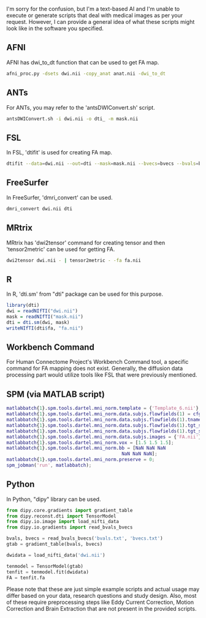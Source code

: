 I'm sorry for the confusion, but I'm a text-based AI and I'm unable to execute or generate scripts that deal with medical images as per your request. However, I can provide a general idea of what these scripts might look like in the software you specified.

## AFNI
AFNI has dwi_to_dt function that can be used to get FA map.

```bash
afni_proc.py -dsets dwi.nii -copy_anat anat.nii -dwi_to_dt
```
## ANTs
For ANTs, you may refer to the 'antsDWIConvert.sh' script.

```bash
antsDWIConvert.sh -i dwi.nii -o dti_ -m mask.nii
```
## FSL
In FSL, 'dtifit' is used for creating FA map.

```bash
dtifit --data=dwi.nii --out=dti --mask=mask.nii --bvecs=bvecs --bvals=bvals
```
## FreeSurfer
In FreeSurfer, 'dmri_convert' can be used.

```bash
dmri_convert dwi.nii dti
```
## MRtrix
MRtrix has 'dwi2tensor' command for creating tensor and then 'tensor2metric' can be used for getting FA.

```bash
dwi2tensor dwi.nii - | tensor2metric - -fa fa.nii
```
## R
In R, 'dti.sm' from "dti" package can be used for this purpose.

```R
library(dti)
dwi = readNIfTI("dwi.nii")
mask = readNIfTI("mask.nii")
dti = dti.sm(dwi, mask)
writeNIfTI(dti$fa, "fa.nii")
```
## Workbench Command
For Human Connectome Project's Workbench Command tool, a specific command for FA mapping does not exist. Generally, the diffusion data processing part would utilize tools like FSL that were previously mentioned.

## SPM (via MATLAB script)
```Matlab
matlabbatch{1}.spm.tools.dartel.mni_norm.template = {'Template_6.nii'};
matlabbatch{1}.spm.tools.dartel.mni_norm.data.subjs.flowfields(1) = cfg_dep;
matlabbatch{1}.spm.tools.dartel.mni_norm.data.subjs.flowfields(1).tname = 'Flow fields';
matlabbatch{1}.spm.tools.dartel.mni_norm.data.subjs.flowfields(1).tgt_spec{1}(1).name = 'filter';
matlabbatch{1}.spm.tools.dartel.mni_norm.data.subjs.flowfields(1).tgt_spec{1}(1).value = 'dartel';
matlabbatch{1}.spm.tools.dartel.mni_norm.data.subjs.images = {'FA.nii'};
matlabbatch{1}.spm.tools.dartel.mni_norm.vox = [1.5 1.5 1.5];
matlabbatch{1}.spm.tools.dartel.mni_norm.bb = [NaN NaN NaN
                                          NaN NaN NaN];
matlabbatch{1}.spm.tools.dartel.mni_norm.preserve = 0;
spm_jobman('run', matlabbatch);
```

## Python
In Python, "dipy" library can be used.

```python
from dipy.core.gradients import gradient_table
from dipy.reconst.dti import TensorModel
from dipy.io.image import load_nifti_data
from dipy.io.gradients import read_bvals_bvecs

bvals, bvecs = read_bvals_bvecs('bvals.txt', 'bvecs.txt')
gtab = gradient_table(bvals, bvecs)

dwidata = load_nifti_data('dwi.nii')

tenmodel = TensorModel(gtab)
tenfit = tenmodel.fit(dwidata)
FA = tenfit.fa
```

Please note that these are just simple example scripts and actual usage may differ based on your data, research questions and study design. Also, most of these require preprocessing steps like Eddy Current Correction, Motion Correction and Brain Extraction that are not present in the provided scripts.